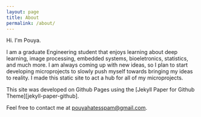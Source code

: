 ```yaml
---
layout: page
title: About
permalink: /about/
---
```


Hi. I'm Pouya. 

I am a graduate Engineering student that enjoys learning about deep learning, image processing, embedded systems, bioeletronics, statistics, and much more. I am always coming up with new ideas, so I plan to start developing microprojects to slowly push myself towards bringing my ideas to reality.  I made this static site to act a hub for all of my microprojects.

This site was developed on Github Pages using the [Jekyll Paper for Github Theme][jekyll-paper-github]. 

Feel free to contact me at [pouyahatesspam@gmail.com](mailto:pouyahatesspam@gmail.com).